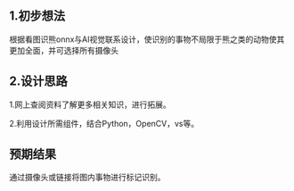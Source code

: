 ## 1.初步想法
根据看图识熊onnx与AI视觉联系设计，使识别的事物不局限于熊之类的动物使其更加全面，并可选择所有摄像头
## 2.设计思路
1.网上查阅资料了解更多相关知识，进行拓展。

2.利用设计所需组件，结合Python，OpenCV，vs等。
## 预期结果
通过摄像头或链接将图内事物进行标记识别。